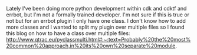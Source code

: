 Lately I've been doing more python development within cdk and cdktf and errbot, but I'm not a formally trained developer.
I'm not sure if this is true or not but for an errbot plugin I only have one class.  I don't know how to add
more classes and I wanted to split my plugin over multiple files so I found this blog on how to have a class
over multiple files:
http://www.qtrac.eu/pyclassmulti.html#:~:text=Probably%20the%20most%20common%20approach,in%20its%20own%20separate%20module.
